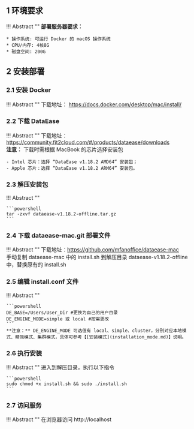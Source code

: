 ## 1 环境要求

!!! Abstract ""
	**部署服务器要求：**  

    * 操作系统: 可运行 Docker 的 macOS 操作系统
    * CPU/内存: 4核8G
    * 磁盘空间: 200G

## 2 安装部署

### 2.1 安装 Docker

!!! Abstract ""
	下载地址： https://docs.docker.com/desktop/mac/install/

### 2.2 下载 DataEase

!!! Abstract ""
	下载地址：https://community.fit2cloud.com/#/products/dataease/downloads  
	**注意：** 下载时需根据 MacBook 的芯片选择安装包  

	- Intel 芯片：选择 “DataEase v1.18.2 AMD64” 安装包；  
	- Apple 芯片：选择 “DataEase v1.18.2 ARM64” 安装包。  

### 2.3 解压安装包

!!! Abstract ""

	```powershell
	tar -zxvf dataease-v1.18.2-offline.tar.gz
	```

### 2.4 下载 dataease-mac.git 部署文件

!!! Abstract ""
	下载地址：https://github.com/mfanoffice/dataease-mac  
	手动复制 dataease-mac 中的 install.sh 到解压目录 dataease-v1.18.2-offline 中，替换原有的 install.sh

### 2.5 编辑 install.conf 文件

!!! Abstract ""

	```powershell
	DE_BASE=/Users/User_Dir #更换为自己的用户目录
	DE_ENGINE_MODE=simple 或 local #按需更改
	```
	**注意：** DE_ENGINE_MODE 可选值有 local、simple、cluster，分别对应本地模式、精简模式、集群模式，具体可参考【[安装模式](installation_mode.md)】说明。

### 2.6 执行安装

!!! Abstract ""
	进入到解压目录，执行以下指令

	```powershell
	sudo chmod +x install.sh && sudo ./install.sh
	```

### 2.7 访问服务

!!! Abstract ""
	在浏览器访问 http://localhost